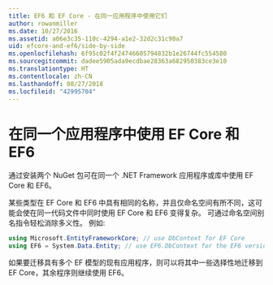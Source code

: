 ```yaml
---
title: EF6 和 EF Core - 在同一应用程序中使用它们
author: rowanmiller
ms.date: 10/27/2016
ms.assetid: a06e3c35-110c-4294-a1e2-32d2c31c90a7
uid: efcore-and-ef6/side-by-side
ms.openlocfilehash: 6f95c02f4f24746605794832b1e26744fc554580
ms.sourcegitcommit: dadee5905ada9ecdbae28363a682950383ce3e10
ms.translationtype: HT
ms.contentlocale: zh-CN
ms.lasthandoff: 08/27/2018
ms.locfileid: "42995704"
---
```

# <a name="using-ef-core-and-ef6-in-the-same-application"></a>在同一个应用程序中使用 EF Core 和 EF6

通过安装两个 NuGet 包可在同一个 .NET Framework 应用程序或库中使用 EF Core 和 EF6。

某些类型在 EF Core 和 EF6 中具有相同的名称，并且仅命名空间有所不同，这可能会使在同一代码文件中同时使用 EF Core 和 EF6 变得复杂。 可通过命名空间别名指令轻松消除多义性。 例如:

``` csharp
using Microsoft.EntityFrameworkCore; // use DbContext for EF Core
using EF6 = System.Data.Entity; // use EF6.DbContext for the EF6 version
```

如果要迁移具有多个 EF 模型的现有应用程序，则可以将其中一些选择性地迁移到 EF Core，其余程序则继续使用 EF6。
